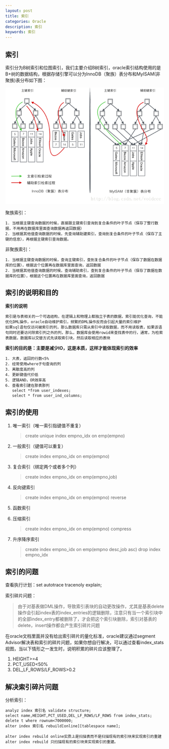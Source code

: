 ```yaml
---
layout: post
title: 索引
categories: Oracle
description: 索引
keywords: 索引
---
```


## 索引 ##

索引分为B树索引和位图索引，我们主要介绍B树索引，oracle索引结构使用的是B+树的数据结构，根据存储引擎可以分为InnoDB（聚族）表分布和MyISAM(非聚族)表分布如下图：

![](/images/posts/Oracle/Oracle-4-1.png)

聚族索引：

    1. 当根据主键查询数据的时候，直接跟主键索引查询到复合条件的叶子节点（保存了整行数据，不用再在数据库里面查询数据再返回数据）
    2. 当根据其他值查询数据的时候，先查询辅助建索引，查询到复合条件的叶子节点（保存了主键的信息），再根据主键索引查询数据。

非聚族索引：

    1. 当根据主键查询数据的时候，查询主键索引，查到复合条件的叶子节点（保存了数据在数据库的位置），根据这个位置再在数据库里面查询，返回数据
    2. 当根据其他值查询数据的时候，查询辅助索引，查到复合条件的叶子节点（保存了数据在数据库的位置），根据这个位置再在数据库里面查询，返回数据


## 索引的说明和目的 ##

**索引的说明**

    索引是与表相关的一个可选结构，在逻辑上和物理上都独立于表的数据，索引能优化查询，不能优化DML操作，oracle自动维护索引，频繁的DML操作反而会引起大量的索引维护
    如果sql语句仅访问被索引的列，那么数据库只需从索引中读取数据，而不用读取表，如果该语句同时还要访问除索引列之外的列，那么，数据库会使用rowid来查找表中的行，通常，为检索表数据，数据库以交替方式先读取索引块，然后读取相应的表块

**索引的目的是：主要是减少IO，这是本质，这样才能体现索引的效率**

    1. 大表，返回的行数<5%
    2. 经常使用where子句查询的列
    3. 离散度高的列
    4. 更新键值代价低
    5. 逻辑AND，OR效率高
    6. 查看索引建在那表那列
       select *from user_indexes;
       select * from user_ind_columns;

## 索引的使用 ##

1. 唯一索引（唯一索引指键值不重复）

    
    > create unique index empno_idx on emp(empno)

2. 一般索引（键值可以重复）

    > create  index empno_idx on emp(empno)

3. 复合索引（绑定两个或者多个列）

    > create  index empno_idx on emp(empno,job)

4. 反向键索引

    > create  index empno_idx on emp(empno) reverse

5. 函数索引
6. 压缩索引

    > create  index empno_idx on emp(empno) compress

7. 升序降序索引

    > create  index empno_idx on emp(empno desc,job asc)
    > drop index empno_idx


## 索引的问题 ##

查看执行计划：set autotrace tracenoly explain;

索引碎片问题：

> 由于对基表做DML操作，导致索引表块的自动更改操作，尤其是基表delete操作会引起index表的index_entries的逻辑删除，注意只有当一个索引块中的全部index_entry都被删除了，才会把这个索引块删除，索引对基表的delete，insert操作都会产生索引碎片问题


在oracle文档里面并没有给出索引碎片的量化标准，oracle建议通过segment Advisor解决表和索引的碎片问题，如果你想自行解决，可以通过查看index_stats视图，当以下情形之一发生时，说明积累的碎片应该整理了。

1. HEIGHT>=4
2. PCT_USED<50%
3. DEL_LF_ROWS/LF_ROWS>0.2


## 解决索引碎片问题 ##

分析索引：

    analyz index 索引名 validate structure;
    select name,HEIGHT,PCT_USED,DEL_LF_ROWS/LF_ROWS from index_stats;
    delete t where rownum<7000000;
    alter index 索引名 rebuild[online][tablespace name];

    alter index rebuild online实质上是扫描表而不是扫描现有的索引块来实现索引的重建
    alter index rebuild 只扫描现有的索引块来实现索引的重建。
